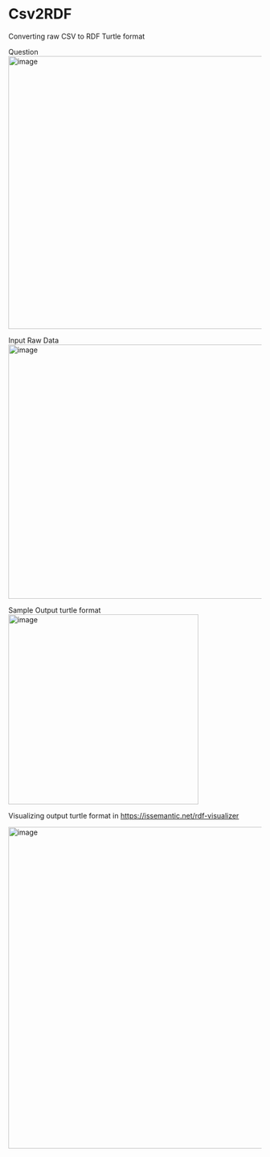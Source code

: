 # Csv2RDF
Converting raw CSV to RDF Turtle format

Question 
<img width="543" alt="image" src="https://user-images.githubusercontent.com/38257404/190886901-f18df76e-e4cf-449f-94f5-8118ec5e2c90.png">

Input Raw Data
<img width="506" alt="image" src="https://user-images.githubusercontent.com/38257404/190886944-5082ac21-d2cc-4be0-823b-09b0d06d0394.png">

Sample Output turtle format
<img width="378" alt="image" src="https://user-images.githubusercontent.com/38257404/190886979-5b5e0fec-a656-4687-a3fd-73d25c121af9.png">

Visualizing output turtle format in https://issemantic.net/rdf-visualizer

<img width="640" alt="image" src="https://user-images.githubusercontent.com/38257404/190887040-23112c59-4a1c-4a33-b36f-14a68621a6ce.png">

